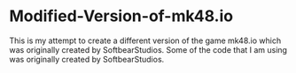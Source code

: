 # Modified-Version-of-mk48.io
This is my attempt to create a different version of the game mk48.io which was originally created by SoftbearStudios. 
Some of the code that I am using was originally created by SoftbearStudios. 

